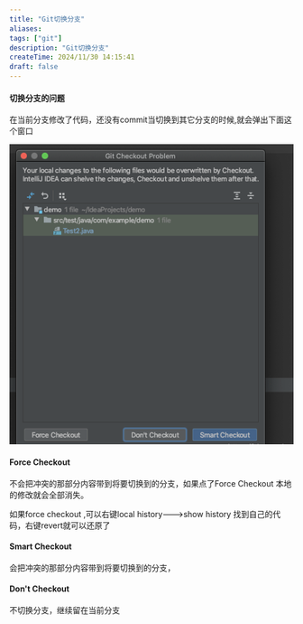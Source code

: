 ```yaml
---
title: "Git切换分支"
aliases: 
tags: ["git"]
description: "Git切换分支"
createTime: 2024/11/30 14:15:41
draft: false
---
```



#### 切换分支的问题

在当前分支修改了代码，还没有commit当切换到其它分支的时候,就会弹出下面这个窗口

![分支切换问题弹窗](./assets/Git分支切换问题.png)

#### Force Checkout

不会把冲突的那部分内容带到将要切换到的分支，如果点了Force Checkout 本地的修改就会全部消失。

如果force checkout ,可以右键local history--->show history 找到自己的代码，右键revert就可以还原了

#### Smart Checkout

会把冲突的那部分内容带到将要切换到的分支，

#### Don't Checkout

不切换分支，继续留在当前分支